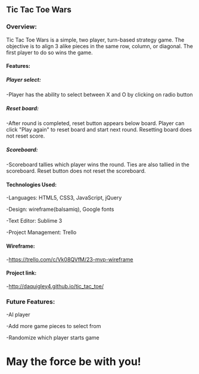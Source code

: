 ## Tic Tac Toe Wars

### Overview:
Tic Tac Toe Wars is a simple, two player, turn-based strategy game.  The objective is to align 3 alike pieces in the same row, column, or diagonal.  The first player to do so wins the game.

#### Features:
##### Player select: 
-Player has the ability to select between X and O by clicking on radio button

##### Reset board: 
-After round is completed, reset button appears below board.  Player can click "Play again" to reset board and start next round.  Resetting board does not reset score.

##### Scoreboard:
-Scoreboard tallies which player wins the round.  Ties are also tallied in the scoreboard.  Reset button does not reset the scoreboard.

#### Technologies Used:
-Languages: HTML5, CSS3, JavaScript, jQuery

-Design: wireframe(balsamiq), Google fonts

-Text Editor: Sublime 3

-Project Management: Trello

#### Wireframe:
-https://trello.com/c/Vk08QVfM/23-mvp-wireframe

#### Project link:
-http://daquigley4.github.io/tic_tac_toe/

### Future Features:

-AI player

-Add more game pieces to select from

-Randomize which player starts game

# May the force be with you!
